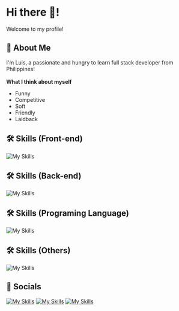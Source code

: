 # Hi there 👋!
Welcome to my profile!

## 🚀 About Me
I'm Luis, a passionate and hungry to learn full stack developer from Philippines!
<br> <br>
**What I think about myself**
- Funny <br>
- Competitive <br>
- Soft
- Friendly
- Laidback

## 🛠 Skills (Front-end)
![My Skills](https://skillicons.dev/icons?i=html,css,react,bootstrap)

## 🛠 Skills (Back-end)
![My Skills](https://skillicons.dev/icons?i=nodejs,postgres,express)

## 🛠 Skills (Programing Language)
![My Skills](https://skillicons.dev/icons?i=js,py,git,cs,ps,java)

## 🛠 Skills (Others)
![My Skills](https://skillicons.dev/icons?i=unity,figma,ps,androidstudio,vercel)

## :iphone: Socials
[![My Skills](https://skillicons.dev/icons?i=instagram&perline=1)](https://www.instagram.com/basedshrewd/)
[![My Skills](https://skillicons.dev/icons?i=discord&perline=1)](https://discordapp.com/users/7911) 
[![My Skills](https://skillicons.dev/icons?i=linkedin&perline=1)](https://www.linkedin.com/in/basedshrewd/)

